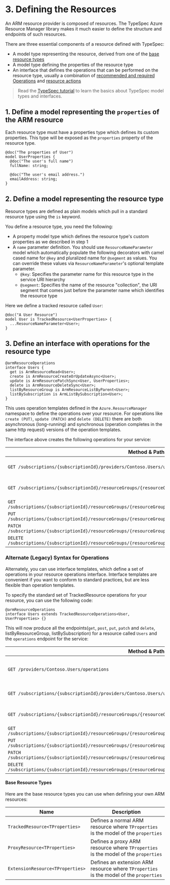 # 3. Defining the Resources

An ARM resource provider is composed of resources. The TypeSpec Azure Resource Manager library makes it much easier to define the structure and endpoints of such resources.

There are three essential components of a resource defined with TypeSpec:

- A model type representing the resource, derived from one of the [base resource types](#base-resource-types)
- A model type defining the properties of the resource type
- An interface that defines the operations that can be performed on the resource type, usually a combination of [recommended and required Operations](../../howtos/ARM/resource-operations.md#recommended-and-required-operations) and [resource actions](../../howtos/ARM/resource-operations.md#resource-actions-post)

> Read the [TypeSpec tutorial](https://github.com/Microsoft/typespec/blob/main/docs/tutorial.md) to learn the basics about TypeSpec model types and interfaces.

## 1. **Define a model representing the `properties` of the ARM resource**

Each resource type must have a properties type which defines its custom properties. This type will be exposed as the `properties` property of the resource type.

```typespec
@doc("The properties of User")
model UserProperties {
  @doc("The user's full name")
  fullName: string;

  @doc("The user's email address.")
  emailAddress: string;
}
```

## 2. **Define a model representing the resource type**

Resource types are defined as plain models which pull in a standard resource type using the `is` keyword.

You define a resource type, you need the following:

- A property model type which defines the resource type's custom properties as we described in step 1
- A `name` parameter definition. You should use `ResourceNameParameter` model which automatically populate the following decorators with camel cased name for `@key` and pluralized name for `@segment` as values. You can override these values via `ResourceNameParameter`'s optional template parameter.
  - `@key`: Specifies the parameter name for this resource type in the service URI hierarchy
  - `@segment`: Specifies the name of the resource "collection", the URI segment that comes just before the parameter name which identifies the resource type

Here we define a tracked resource called `User`:

```typespec
@doc("A User Resource")
model User is TrackedResource<UserProperties> {
  ...ResourceNameParameter<User>;
}
```

## 3. **Define an interface with operations for the resource type**

```typespec
@armResourceOperations
interface Users {
  get is ArmResourceRead<User>;
  create is ArmResourceCreateOrUpdateAsync<User>;
  update is ArmResourcePatchSync<User, UserProperties>;
  delete is ArmResourceDeleteSync<User>;
  listByResourceGroup is ArmResourceListByParent<User>;
  listBySubscription is ArmListBySubscription<User>;
}
```

This uses operation templates defined in the `Azure.ResourceManager` namespace to define the operations over your resource. For operations like `create (PUT)`, `update (PATCH)` and `delete (DELETE)` there are both asynchronous (long-running) and synchronous (operation completes in the same http request) versions of the operation templates.

The interface above creates the following operations for your service:

| Method & Path                                                                                                        | Description                     |
| -------------------------------------------------------------------------------------------------------------------- | ------------------------------- |
| `GET /subscriptions/{subscriptionId}/providers/Contoso.Users/users`                                                  | list all User by subscription   |
| `GET /subscriptions/{subscriptionId}/resourceGroups/{resourceGroupName}/providers/Contoso.Users/users`               | list all User by resource group |
| `GET /subscriptions/{subscriptionId}/resourceGroups/{resourceGroupName}/providers/Contoso.Users/users/{userName}`    | get item                        |
| `PUT /subscriptions/{subscriptionId}/resourceGroups/{resourceGroupName}/providers/Contoso.Users/users/{userName}`    | create item                     |
| `PATCH /subscriptions/{subscriptionId}/resourceGroups/{resourceGroupName}/providers/Contoso.Users/users/{userName}`  | patch item                      |
| `DELETE /subscriptions/{subscriptionId}/resourceGroups/{resourceGroupName}/providers/Contoso.Users/users/{userName}` | delete item                     |

### Alternate (Legacy) Syntax for Operations

Alternately, you can use interface templates, which define a set of operations in your resource operations interface. Interface templates are convenient if you want to conform to standard
practices, but are less flexible than operation templates.

To specify the standard set of TrackedResource operations for your resource, you can use the following code:

```typespec
@armResourceOperations
interface Users extends TrackedResourceOperations<User, UserProperties> {}
```

This will now produce all the endpoints(`get`, `post`, `put`, `patch` and `delete`, listByResourceGroup, listBySubscription) for a resource called `Users` and the `operations` endpoint for the service:

| Method & Path                                                                                                        | Description                          |
| -------------------------------------------------------------------------------------------------------------------- | ------------------------------------ |
| `GET /providers/Contoso.Users/operations`                                                                            | List all operations for your service |
| `GET /subscriptions/{subscriptionId}/providers/Contoso.Users/users`                                                  | list all User by subscription        |
| `GET /subscriptions/{subscriptionId}/resourceGroups/{resourceGroupName}/providers/Contoso.Users/users`               | list all User by resource group      |
| `GET /subscriptions/{subscriptionId}/resourceGroups/{resourceGroupName}/providers/Contoso.Users/users/{userName}`    | get item                             |
| `PUT /subscriptions/{subscriptionId}/resourceGroups/{resourceGroupName}/providers/Contoso.Users/users/{userName}`    | insert item                          |
| `PATCH /subscriptions/{subscriptionId}/resourceGroups/{resourceGroupName}/providers/Contoso.Users/users/{userName}`  | patch item                           |
| `DELETE /subscriptions/{subscriptionId}/resourceGroups/{resourceGroupName}/providers/Contoso.Users/users/{userName}` | delete item                          |

#### Base Resource Types

Here are the base resource types you can use when defining your own ARM resources:

| Name                             | Description                                                                            |
| -------------------------------- | -------------------------------------------------------------------------------------- |
| `TrackedResource<TProperties>`   | Defines a normal ARM resource where `TProperties` is the model of the `properties`     |
| `ProxyResource<TProperties>`     | Defines a proxy ARM resource where `TProperties` is the model of the `properties`      |
| `ExtensionResource<TProperties>` | Defines an extension ARM resource where `TProperties` is the model of the `properties` |
